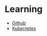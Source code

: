 # Learning

<!--ts-->

- [Github](https://github.com/AlpinderSidhu/Learning/blob/development/Learning/Git/README.md)
- [Kubernetes](https://github.com/AlpinderSidhu/Learning/blob/development/Learning/k8s/README.md)

<!--te-->
